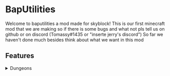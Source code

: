 # BapUtilities
Welcome to baputilities a mod made for skyblock!
This is our first minecraft mod that we are making so if there is some bugs and what not pls tell us on github or on discord (Tomassy#1435 or "inserte jerry's discord")
So far we haven't done much besides think about what we want in this mod

## Features

<details>
  <summary>Dungeons</summary>
  
###Dungeons 
-Trust feature to let other players take your own party if you go afk 
